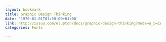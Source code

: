 ```yaml
---
layout: bookmark
title: Graphic Design Thinking
date: '1970-01-01T01:00:00+01:00'
link: http://issuu.com/elupton/docs/graphic-design-thinking?mode=a_p=IATV=twitter
categories: Fonts

---
```

